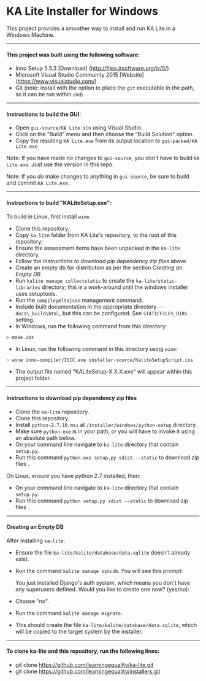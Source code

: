KA Lite Installer for Windows
==========

This project provides a smoother way to install and run KA Lite in a Windows Machine.

---
#### This project was built using the following software:
* Inno Setup 5.5.3 [Download] (http://files.jrsoftware.org/is/5/)
* Microsoft Visual Studio Community 2015 [Website] (https://www.visualstudio.com/)
* Git (note: install with the option to place the `git` executable in the path, so it can be run within `cmd`)

---
#### Instructions to build the GUI:
* Open `gui-source/KA Lite.sln` using Visual Studio.
* Click on the "Build" menu and then choose the "Build Solution" option.
* Copy the resulting `KA Lite.exe` from its output location to `gui-packed/KA Lite.exe`

Note: If you have made no changes to `gui-source`, you don't have to build `KA Lite.exe`. Just use the version in this repo.

Note: If you *do* make changes to anything in `gui-source`, be sure to build and commit `KA Lite.exe`.


---
#### Instructions to build "KALiteSetup.exe":
To build in Linux, first install `wine`.
* Clone this repository;
* Copy `ka-lite` folder from KA Lite's repository, to the root of this repository;
* Ensure the assessment items have been unpacked in the `ka-lite` directory.
* Follow the _Instructions to download pip dependency zip files_ above
* Create an empty db for distribution as per the section _Creating an Empty DB_
* Run `kalite manage collectstatic` to create the `ka-lite/static-libraries` directory; this is a work-around until the windows installer uses setuptools.
* Run the `compileymltojson` management command.
* Include built documentation in the appropriate directory -- `docs\_build\html`, but this can be configured. See `STATICFILES_DIRS` setting.
* In Windows, run the following command from this directory:
```
> make.vbs
```
* In Linux, run the following command in this directory using `wine`:
```bash
> wine inno-compiler/ISCC.exe installer-source/KaliteSetupScript.iss
```
* The output file named "KALiteSetup-X.X.X.exe" will appear within this project folder.


---
#### Instructions to download pip dependency zip files
* Clone the `ka-lite` repository.
* Clone this repository.
* Install `python-2.7.10.msi` at `/installer/windows/python-setup` directory.
* Make sure `python.exe` is in your path, or you will have to invoke it using an absolute path below.
* On your command line navigate to `ka-lite` directory that contain `setup.py`.
* Run this command `python.exe setup.py sdist --static` to download zip files .

On Linux, ensure you have python 2.7 installed, then:
* On your command line navigate to `ka-lite` directory that contain `setup.py`.
* Run this command `python setup.py sdist --static` to download zip files .

---
#### Creating an Empty DB
After installing `ka-lite`:
* Ensure the file `ka-lite/kalite/database/data.sqlite` doesn't already exist.
* Run the command `kalite manage syncdb`. You will see this prompt:

    You just installed Django's auth system, which means you don't have any superusers defined.
    Would you like to create one now? (yes/no):

* Choose "no".
* Run the command `kalite manage migrate`.
* This should create the file `ka-lite/kalite/database/data.sqlite`, which will be copied to the target system by the installer.

---
#### To clone ka-lite and this repository, run the following lines:
* git clone https://github.com/learningequality/ka-lite.git
* git clone https://github.com/learningequality/installers.git

